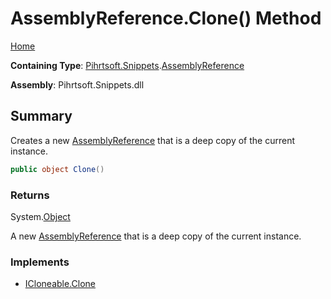 <a name="_top"></a>

# AssemblyReference\.Clone\(\) Method

[Home](../../../../README.md#_top)

**Containing Type**: [Pihrtsoft.Snippets](../../README.md#_top)\.[AssemblyReference](../README.md#_top)

**Assembly**: Pihrtsoft\.Snippets\.dll

## Summary

Creates a new [AssemblyReference](../README.md#_top) that is a deep copy of the current instance\.

```csharp
public object Clone()
```

### Returns

System\.[Object](https://docs.microsoft.com/en-us/dotnet/api/system.object)

A new [AssemblyReference](../README.md#_top) that is a deep copy of the current instance\.

### Implements

* [ICloneable.Clone](https://docs.microsoft.com/en-us/dotnet/api/system.icloneable.clone)
